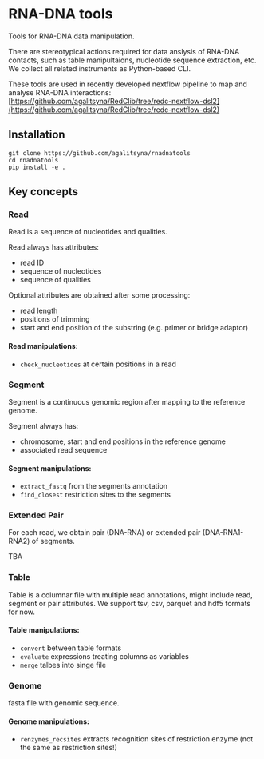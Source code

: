# RNA-DNA tools
Tools for RNA-DNA data manipulation.


There are stereotypical actions required for data anslysis of RNA-DNA contacts, 
such as table manipultaions, nucleotide sequence extraction, etc.
We collect all related instruments as Python-based CLI.

These tools are used in recently developed nextflow pipeline to map and analyse RNA-DNA interactions:
[https://github.com/agalitsyna/RedClib/tree/redc-nextflow-dsl2](https://github.com/agalitsyna/RedClib/tree/redc-nextflow-dsl2)


## Installation

```
git clone https://github.com/agalitsyna/rnadnatools
cd rnadnatools 
pip install -e .
```

## Key concepts

### Read
Read is a sequence of nucleotides and qualities.

Read always has attributes:
- read ID
- sequence of nucleotides
- sequence of qualities

Optional attributes are obtained after some processing: 
- read length
- positions of trimming
- start and end position of the substring (e.g. primer or bridge adaptor)

#### Read manipulations:
- `check_nucleotides` at certain positions in a read

### Segment
Segment is a continuous genomic region after mapping to the reference genome.

Segment always has: 
- chromosome, start and end positions in the reference genome
- associated read sequence

#### Segment manipulations:
- `extract_fastq` from the segments annotation
- `find_closest` restriction sites to the segments

### Extended Pair
For each read, we obtain pair (DNA-RNA) or extended pair (DNA-RNA1-RNA2) of segments.

TBA

### Table
Table is a columnar file with multiple read annotations, might include read, segment or pair attributes.
We support tsv, csv, parquet and hdf5 formats for now. 

#### Table manipulations:
- `convert` between table formats
- `evaluate` expressions treating columns as variables
- `merge` talbes into singe file

### Genome
fasta file with genomic sequence.

#### Genome manipulations:
- `renzymes_recsites` extracts recognition sites of restriction enzyme (not the same as restriction sites!)